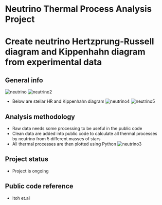 # Neutrino Thermal Process Analysis Project
# Create neutrino Hertzprung-Russell diagram and Kippenhahn diagram from experimental data 
## General info
![neutrino](https://user-images.githubusercontent.com/71859510/134769495-f85791df-4344-441d-a75a-c956efe02579.PNG)
![neutrino2](https://user-images.githubusercontent.com/71859510/134769602-cb30261e-369f-4413-8c82-39a81002e673.PNG)
* Below are stellar HR and Kippenhahn diagram
![neutrino4](https://user-images.githubusercontent.com/71859510/134769793-1508a798-450a-41d9-8fc5-d079d31c01fb.PNG)
![neutrino5](https://user-images.githubusercontent.com/71859510/134769795-e27e19fc-714e-45fe-8346-3886f0165ec5.PNG)

## Analysis methodology
* Raw data needs some processing to be useful in the public code
* Clean data are added into public code to calculate all thermal processes by neutrino from 5 different masses of stars
* All thermal processes are then plotted using Python
![neutrino3](https://user-images.githubusercontent.com/71859510/134769664-1a7fb176-b744-4322-a035-b70da9340de5.PNG)

## Project status
* Project is ongoing
## Public code reference 
* Itoh et.al

